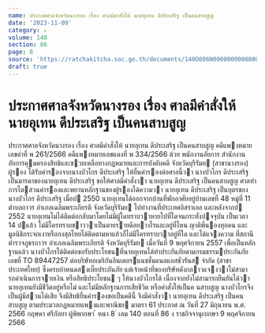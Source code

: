 ```yaml
---
name: ประกาศศาลจังหวัดนางรอง เรื่อง ศาลมีคำสั่งให้ นายอุเทน ดีประเสริฐ เป็นคนสาบสูญ
date: '2023-11-09'
category: ง
volume: 140
section: 86
page: 8
source: 'https://ratchakitcha.soc.go.th/documents/140D086N0000000000800.pdf'
draft: true
---
```


# ประกาศศาลจังหวัดนางรอง เรื่อง ศาลมีคำสั่งให้ นายอุเทน ดีประเสริฐ เป็นคนสาบสูญ

ประกาศศาลจังหวัดนางรอง เรื่อง ศาลมีคําสั่งให้ นายอุเทน ดีประเสริฐ เป็นคนสาบสูญ คดีแพงหมายเลขดําที่ พ 261/2566 คดีแพงหมายเลขแดงที่ พ 334/2566 ด้วย พนักงานอัยการ สํานักงานอัยการคุมครองสิทธิและชวยเหลือทางกฎหมายและการบังคับคดี จังหวัดบุรีรัมย (สาขานางรอง) ผู้รอง ได้รับคํารองจากนางบัวไกร ดีประเสริฐ ให้ยื่นคํารองต่อศาลนี้วา นางบัวไกร ดีประเสริฐ เป็นมารดาของนายอุเทน ดีประเสริฐ ขอให้ศาลมีคําสั่งวา นายอุเทน ดีประเสริฐ เป็นคนสาบสูญ ศาลทําการไตสวนคํารองและพยานหลักฐานของผู้รองได้ความวา นายอุเทน ดีประเสริฐ เป็นบุตรของนางบัวไกร ดีประเสริฐ เมื่อป 2550 นายอุเทนได้ออกจากบ้านที่พักอาศัยอยู่บ้านเลขที่ 48 หมู่ที่ 11 ตําบลถาวร อําเภอเฉลิมพระเกียรติ จังหวัดบุรีรัมย ไปทํางานที่ประเทศอิสราเอล และหลังจากป 2552 นายอุเทนไม่ได้ติดต่อกลับมาโดยไม่มีผู้ใดทราบวาหายไปที่ใดจนกระทั่งปจจุบัน เป็นเวลา 14 ปแล้ว ไม่มีใครทราบขาววาเป็นตายรายดีอยางไรและอยู่ที่ไหน ญาติพี่นองทุกคน และมูลนิธิกระจกเงาหรือกงสุลไทยได้ติดตามหาแล้วก็ไม่มีใครทราบวาอยู่ที่ใด และได้แจงความ ที่สถานีตํารวจภูธรถาวร อําเภอเฉลิมพระเกียรติ จังหวัดบุรีรัมย เมื่อวันที่ 9 พฤศจิกายน 2557 เพื่อเป็นหลักฐานแล้ว นางบัวไกรได้ติดต่อขอรับประโยชนที่นายอุเทนได้ทําประกันภัยตามกรมธรรมประกันภัย เลขที่ TO 89447257 ต่อบริษัทอเมริกันอินเตอรแนชชั่นแนลแอสชัวรันส จํากัด (สาขาประเทศไทย) ซึ่งครบกําหนดสงเบี้ยประกันภัย แต่เจ้าหน้าที่ของบริษัทดังกลาวแจงวาไม่สามารถดําเนินการจายเงิน หรือสิทธิประโยชน ๆ ให้นางบัวไกรได้ เนื่องจากยังไม่สามารถยืนยันได้วานายอุเทนยังมีชีวิตอยู่หรือไม่ และไม่มีหลักฐานการเสียชีวิต หรือคําสั่งให้เป็นค นสาบสูญ นางบัวไกรจึงเป็นผู้มีสวนได้เสีย จึงมีสิทธิยื่นคํารองขอเป็นคดีนี้ จึงมีคําสั่งวา นายอุเทน ดีประเสริฐ เป็นคนสาบสูญ ตามประมวลกฎหมายแพงและพาณิชย มาตรา 61 ประกาศ ณ วันที่ 27 มิถุนายน พ.ศ. 2566 กฤษดา ศรีกัลยา ผู้พิพากษา ้ หนา 8 ่ เลม 140 ตอนที่ 86 ง ราชกิจจานุเบกษา 9 พฤศจิกายน 2566
